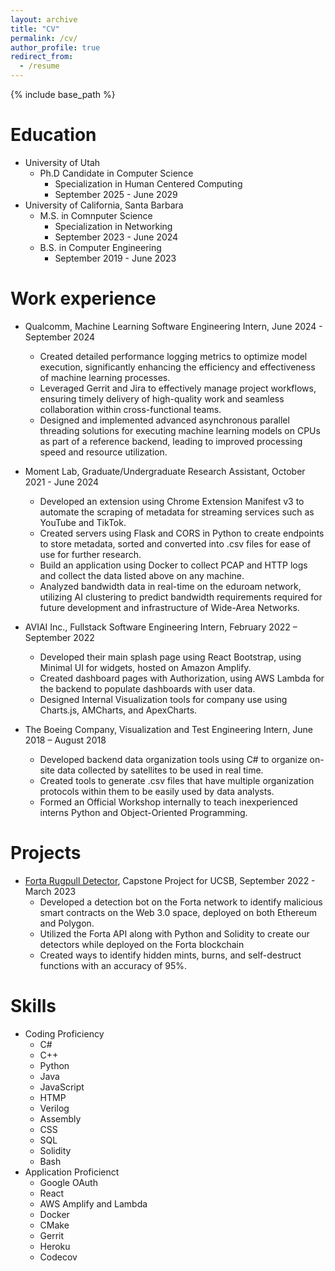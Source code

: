 ```yaml
---
layout: archive
title: "CV"
permalink: /cv/
author_profile: true
redirect_from:
  - /resume
---
```


{% include base_path %}

Education
======
* University of Utah
  * Ph.D Candidate in Computer Science
    * Specialization in Human Centered Computing
    * September 2025 - June 2029
* University of California, Santa Barbara
  * M.S. in Comnputer Science
    * Specialization in Networking
    * September 2023 - June 2024
  * B.S. in Computer Engineering
    * September 2019 - June 2023

Work experience
======
* Qualcomm, Machine Learning Software Engineering Intern, June 2024 - September 2024
  * Created detailed performance logging metrics to optimize model execution, significantly enhancing the efficiency and effectiveness of machine learning processes.
  * Leveraged Gerrit and Jira to effectively manage project workflows, ensuring timely delivery of high-quality work and seamless collaboration within cross-functional teams.
  * Designed and implemented advanced asynchronous parallel threading solutions for executing machine learning models on CPUs as part of a reference backend, leading to improved processing speed and resource utilization.

* Moment Lab, Graduate/Undergraduate Research Assistant, October 2021 - June 2024
  * Developed an extension using Chrome Extension Manifest v3 to automate the scraping of metadata for streaming services such as YouTube and TikTok.
  * Created servers using Flask and CORS in Python to create endpoints to store metadata, sorted and converted into .csv files for ease of use for further research.
  * Build an application using Docker to collect PCAP and HTTP logs and collect the data listed above on any machine.
  * Analyzed bandwidth data in real-time on the eduroam network, utilizing AI clustering to predict bandwidth requirements required for future development and infrastructure of Wide-Area Networks.

* AVIAI Inc., Fullstack Software Engineering Intern, February 2022 – September 2022
  * Developed their main splash page using React Bootstrap, using Minimal UI for widgets, hosted on Amazon Amplify.
  * Created dashboard pages with Authorization, using AWS Lambda for the backend to populate dashboards with user data.
  * Designed Internal Visualization tools for company use using Charts.js, AMCharts, and ApexCharts.

* The Boeing Company, Visualization and Test Engineering Intern, June 2018 – August 2018
  * Developed backend data organization tools using C# to organize on-site data collected by satellites to be used in real time.
  * Created tools to generate .csv files that have multiple organization protocols within them to be easily used by data analysts.
  * Formed an Official Workshop internally to teach inexperienced interns Python and Object-Oriented Programming.

Projects
======
* [Forta Rugpull Detector](https://github.com/academicpages/academicpages.github.io/blob/master/talkmap.ipynb), Capstone Project for UCSB, September 2022 - March 2023
  * Developed a detection bot on the Forta network to identify malicious smart contracts on the Web 3.0 space, deployed on both Ethereum and Polygon.
  * Utilized the Forta API along with Python and Solidity to create our detectors while deployed on the Forta blockchain
  * Created ways to identify hidden mints, burns, and self-destruct functions with an accuracy of 95%.

  
Skills
======
* Coding Proficiency
  * C#
  * C++
  * Python
  * Java
  * JavaScript
  * HTMP
  * Verilog
  * Assembly
  * CSS
  * SQL
  * Solidity
  * Bash
* Application Proficienct
  * Google OAuth
  * React
  * AWS Amplify and Lambda
  * Docker
  * CMake
  * Gerrit
  * Heroku
  * Codecov

<!-- Publications
======
  <ul>{% for post in site.publications reversed %}
    {% include archive-single-cv.html %}
  {% endfor %}</ul>
  
Talks
======
  <ul>{% for post in site.talks reversed %}
    {% include archive-single-talk-cv.html  %}
  {% endfor %}</ul>
  
Teaching
======
  <ul>{% for post in site.teaching reversed %}
    {% include archive-single-cv.html %}
  {% endfor %}</ul>
  
Service and leadership
======
* Currently signed in to 43 different slack teams -->
